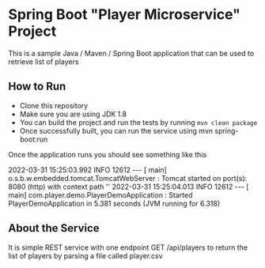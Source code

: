 # Spring Boot "Player Microservice" Project

This is a sample Java / Maven / Spring Boot application that can be used to retrieve list of players

## How to Run
* Clone this repository
* Make sure you are using JDK 1.8 
* You can build the project and run the tests by running ```mvn clean package```
* Once successfully built, you can run the service using mvn spring-boot:run

Once the application runs you should see something like this

2022-03-31 15:25:03.992  INFO 12612 --- [           main] o.s.b.w.embedded.tomcat.TomcatWebServer  : Tomcat started on port(s): 8080 (http) with context path ''
2022-03-31 15:25:04.013  INFO 12612 --- [           main] com.player.demo.PlayerDemoApplication    : Started PlayerDemoApplication in 5.381 seconds (JVM running for 6.318)

## About the Service
It is simple REST service with one endpoint GET /api/players to return the list of players by parsing a file called player.csv


